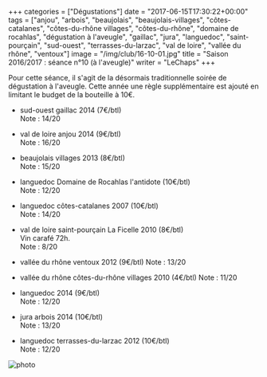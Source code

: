 +++
categories = ["Dégustations"]
date = "2017-06-15T17:30:22+00:00"
tags = ["anjou", "arbois", "beaujolais", "beaujolais-villages", "côtes-catalanes", "côtes-du-rhône villages", "côtes-du-rhône", "domaine de rocahlas", "dégustation à l'aveugle", "gaillac", "jura", "languedoc", "saint-pourçain", "sud-ouest", "terrasses-du-larzac", "val de loire", "vallée du rhône", "ventoux"] 
image = "/img/club/16-10-01.jpg"
title = "Saison 2016/2017 : séance n°10 (à l'aveugle)"
writer = "LeChaps"
+++

Pour cette séance, il s'agit de la désormais traditionnelle soirée de dégustation à l'aveugle. Cette année une règle supplémentaire est ajouté en limitant le budget de la bouteille à 10€.

* sud-ouest gaillac 2014 (7€/btl)  
Note : 14/20

* val de loire anjou 2014 (9€/btl)  
Note : 16/20

* beaujolais villages 2013 (8€/btl)  
Note : 15/20

* languedoc Domaine de Rocahlas l'antidote (10€/btl)  
Note : 12/20

* languedoc côtes-catalanes 2007 (10€/btl)  
Note : 14/20

* val de loire saint-pourçain La Ficelle 2010 (8€/btl)  
Vin carafé 72h.  
Note : 8/20

* vallée du rhône ventoux 2012 (9€/btl)
Note : 13/20  

* vallée du rhône côtes-du-rhône villages 2010 (4€/btl)
Note : 11/20  

* languedoc 2014 (9€/btl)  
Note : 12/20

* jura arbois 2014 (10€/btl)  
Note : 13/20

* languedoc terrasses-du-larzac 2012 (10€/btl)  
Note : 12/20

![photo][1]

[1]: /img/club/16-10-01.jpg
